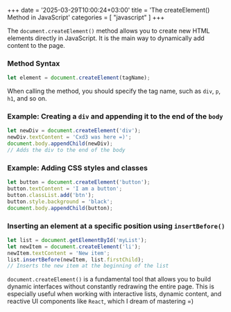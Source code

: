 +++
date = '2025-03-29T10:00:24+03:00'
title = 'The createElement() Method in JavaScript'
categories = [ "javascript" ]
+++

The `document.createElement()` method allows you to create new HTML elements directly in JavaScript. It is the main way to dynamically add content to the page.

### Method Syntax

```js
let element = document.createElement(tagName);
```

When calling the method, you should specify the tag name, such as `div`, `p`, `h1`, and so on.

### Example: Creating a `div` and appending it to the end of the `body`

```js
let newDiv = document.createElement('div'); 
newDiv.textContent = 'Cxd3 was here =)';
document.body.appendChild(newDiv); 
// Adds the div to the end of the body
```

### Example: Adding CSS styles and classes

```js
let button = document.createElement('button');
button.textContent = 'I am a button';
button.classList.add('btn');
button.style.background = 'black';
document.body.appendChild(button);
```

### Inserting an element at a specific position using `insertBefore()`

```js
let list = document.getElementById('myList'); 
let newItem = document.createElement('li');
newItem.textContent = 'New item';
list.insertBefore(newItem, list.firstChild); 
// Inserts the new item at the beginning of the list
```

`document.createElement()` is a fundamental tool that allows you to build dynamic interfaces without constantly redrawing the entire page. This is especially useful when working with interactive lists, dynamic content, and reactive UI components like `React`, which I dream of mastering =)